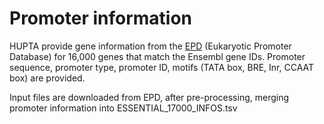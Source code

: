 # Promoter information

HUPTA provide gene information from the [EPD](https://epd.expasy.org/epd/) (Eukaryotic Promoter Database) for 16,000 genes that match the Ensembl gene IDs.
Promoter sequence, promoter type, promoter ID, motifs (TATA box, BRE, Inr, CCAAT box) are provided.

Input files are downloaded from EPD, after pre-processing, merging promoter information into ESSENTIAL_17000_INFOS.tsv
